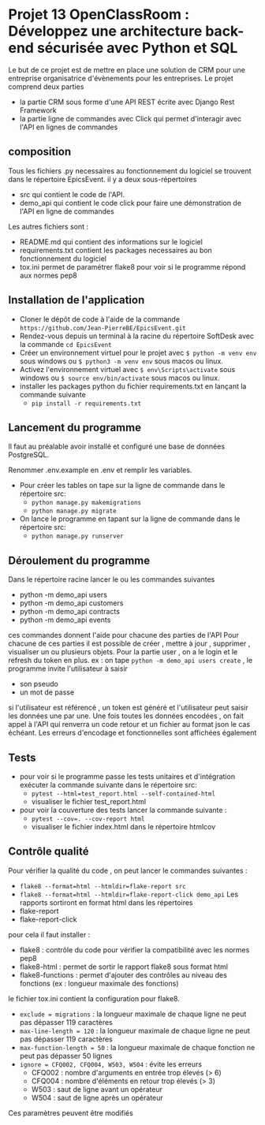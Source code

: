 # Projet 13 OpenClassRoom : Développez une architecture back-end sécurisée avec Python et SQL
Le but de ce projet est de mettre en place une solution de CRM pour une entreprise organisatrice d'évènements
pour les entreprises. 
Le projet comprend deux parties 
- la partie CRM sous forme d'une API REST écrite avec Django Rest Framework
- la partie ligne de commandes avec Click qui permet d'interagir avec l'API en lignes de commandes

## composition
Tous les fichiers .py necessaires au fonctionnement du logiciel se trouvent dans le répertoire EpicsEvent.
il y a deux sous-répertoires
- src qui contient le code de l'API.
- demo_api qui contient le code click pour faire une démonstration de l'API en ligne de commandes

Les autres fichiers sont :
- README.md qui contient des informations sur le logiciel
- requirements.txt contient les packages necessaires au bon fonctionnement du logiciel
- tox.ini permet de paramétrer flake8 pour voir si le programme répond aux normes pep8

## Installation de l'application
- Cloner le dépôt de code à l'aide de la commande `https://github.com/Jean-PierreBE/EpicsEvent.git`
- Rendez-vous depuis un terminal à la racine du répertoire SoftDesk avec la commande `cd EpicsEvent`
- Créer un environnement virtuel pour le projet avec `$ python -m venv env` sous windows ou `$ python3 -m venv env` sous macos ou linux.
- Activez l'environnement virtuel avec `$ env\Scripts\activate` sous windows ou `$ source env/bin/activate` sous macos ou linux.
- installer les packages python du fichier requirements.txt en lançant la commande suivante 
  - `pip install -r requirements.txt`

## Lancement du programme
Il faut au préalable avoir installé et configuré une base de données PostgreSQL.

Renommer .env.example en .env et remplir les variables.
- Pour créer les tables on tape sur la ligne de commande dans le répertoire src:
  - `python manage.py makemigrations`
  - `python manage.py migrate`
- On lance le programme en tapant sur la ligne de commande dans le répertoire src:
  - `python manage.py runserver`

## Déroulement du programme
Dans le répertoire racine lancer le ou les commandes suivantes
- python -m demo_api users
- python -m demo_api customers
- python -m demo_api contracts
- python -m demo_api events

ces commandes donnent l'aide pour chacune des parties de l'API
Pour chacune de ces parties il est possible de créer , mettre à jour , supprimer , visualiser un ou plusieurs
objets.
Pour la partie user , on a le login et le refresh du token en plus.
ex : on tape `python -m demo_api users create` , le programme invite l'utilisateur à saisir
- son pseudo
- un mot de passe

si l'utilisateur est référencé , un token est généré et l'utilisateur peut saisir les données une par une.
Une fois toutes les données encodées , on fait appel à l'API qui renverra un code retour et un fichier au format 
json le cas échéant. 
Les erreurs d'encodage et fonctionnelles sont affichées également

## Tests
- pour voir si le programme passe les tests unitaires et d'intégration exécuter la commande suivante dans le répertoire src:
  - `pytest --html=test_report.html --self-contained-html`
  - visualiser le fichier test_report.html
- pour voir la couverture des tests lancer la commande suivante :
  - `pytest --cov=. --cov-report html`
  - visualiser le fichier index.html dans le répertoire htmlcov

## Contrôle qualité
Pour vérifier la qualité du code , on peut lancer le commandes suivantes :
- `flake8 --format=html --htmldir=flake-report src`
- `flake8 --format=html --htmldir=flake-report-click demo_api`
Les rapports sortiront en format html dans les répertoires 
- flake-report
- flake-report-click

pour cela il faut installer :
- flake8 : contrôle du code pour vérifier la compatibilité avec les normes pep8
- flake8-html : permet de sortir le rapport flake8 sous format html
- flake8-functions : permet d'ajouter des contrôles au niveau des fonctions (ex : longueur maximale des fonctions)

le fichier tox.ini contient la configuration pour flake8.
- `exclude = migrations` : la longueur maximale de chaque ligne ne peut pas dépasser 119 caractères
- `max-line-length = 120` : la longueur maximale de chaque ligne ne peut pas dépasser 119 caractères
- `max-function-length = 50` : la longueur maximale de chaque fonction ne peut pas dépasser 50 lignes
- `ignore = CFQ002, CFQ004, W503, W504` : évite les erreurs
  - CFQ002 : nombre d'arguments en entrée trop élevés (> 6)
  - CFQ004 : nombre d'éléments en retour trop élevés (> 3)
  - W503 : saut de ligne avant un opérateur
  - W504 : saut de ligne après un opérateur

Ces paramètres peuvent être modifiés


